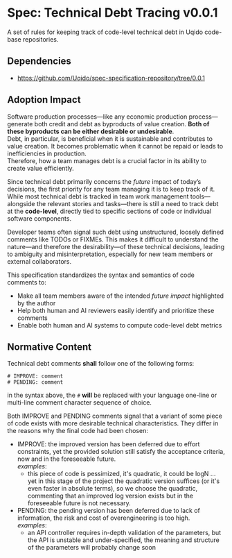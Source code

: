 # Spec: Technical Debt Tracing v0.0.1

A set of rules for keeping track of code-level technical debt in Uqido code-base repositories.

## Dependencies

- https://github.com/Uqido/spec-specification-repository/tree/0.0.1

## Adoption Impact

Software production processes—like any economic production process—generate both credit and debt as byproducts of value creation.
**Both of these byproducts can be either desirable or undesirable**.  
Debt, in particular, is beneficial when it is sustainable and contributes to value creation.
It becomes problematic when it cannot be repaid or leads to inefficiencies in production.  
Therefore, how a team manages debt is a crucial factor in its ability to create value efficiently.

Since technical debt primarily concerns the *future* impact of today’s decisions, the first priority for any team managing it is to keep track of it.  
While most technical debt is tracked in team work management tools—alongside the relevant stories and tasks—there is still a need to track debt at
the **code-level**, directly tied to specific sections of code or individual software components.

Developer teams often signal such debt using unstructured, loosely defined comments like TODOs or FIXMEs. This makes it difficult to understand the nature—and therefore the desirability—of these technical decisions, leading to ambiguity and misinterpretation, especially for new team members or external collaborators.

This specification standardizes the syntax and semantics of code comments to:
- Make all team members aware of the intended *future impact* highlighted by the author
- Help both human and AI reviewers easily identify and prioritize these comments
- Enable both human and AI systems to compute code-level debt metrics

## Normative Content

Technical debt comments **shall** follow one of the following forms:

```
# IMPROVE: comment 
# PENDING: comment
```

in the syntax above, the `#` **will** be replaced with your language one-line or multi-line comment character sequence of choice.

Both IMPROVE and PENDING comments signal that a variant of some piece of code exists with more desirable technical characteristics.
They differ in the reasons why the final code had been chosen:
- IMPROVE: the improved version has been deferred due to effort constraints, yet the provided solution still satisfy the acceptance criteria, now and in the foreseeable future.   
  *examples*:
  - this piece of code is pessimized, it's quadratic, it could be logN ... yet in this stage of the project the quadratic version suffices (or it's even faster in absolute terms), so we choose the quadratic, commenting that an improved log version exists but in the foreseeable future is not necessary.
- PENDING: the pending version has been deferred due to lack of information, the risk and cost of overengineering is too high.  
  *examples*:
  - an API controller requires in-depth validation of the parameters, but the API is unstable and under-specified, the meaning and structure of the parameters will probably change soon
